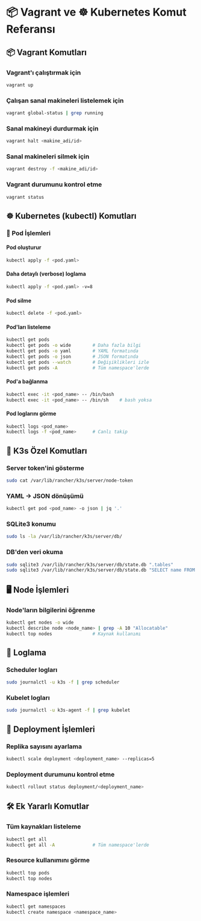 # 📦 Vagrant ve ☸️ Kubernetes Komut Referansı

## 📦 Vagrant Komutları

### Vagrant'ı çalıştırmak için
```bash
vagrant up
```

### Çalışan sanal makineleri listelemek için
```bash
vagrant global-status | grep running
```

### Sanal makineyi durdurmak için
```bash
vagrant halt <makine_adi/id>
```

### Sanal makineleri silmek için
```bash
vagrant destroy -f <makine_adi/id>
```

### Vagrant durumunu kontrol etme
```bash
vagrant status
```

## ☸️ Kubernetes (kubectl) Komutları

### 🔹 Pod İşlemleri

#### Pod oluşturur
```bash
kubectl apply -f <pod.yaml>
```

#### Daha detaylı (verbose) loglama
```bash
kubectl apply -f <pod.yaml> -v=8
```

#### Pod silme
```bash
kubectl delete -f <pod.yaml>
```

#### Pod'ları listeleme
```bash
kubectl get pods
kubectl get pods -o wide        # Daha fazla bilgi
kubectl get pods -o yaml        # YAML formatında
kubectl get pods -o json        # JSON formatında
kubectl get pods --watch        # Değişiklikleri izle
kubectl get pods -A             # Tüm namespace'lerde
```

#### Pod'a bağlanma
```bash
kubectl exec -it <pod_name> -- /bin/bash
kubectl exec -it <pod_name> -- /bin/sh    # bash yoksa
```

#### Pod loglarını görme
```bash
kubectl logs <pod_name>
kubectl logs -f <pod_name>      # Canlı takip
```

## 🐓 K3s Özel Komutları

### Server token'ini gösterme
```bash
sudo cat /var/lib/rancher/k3s/server/node-token
```

### YAML → JSON dönüşümü
```bash
kubectl get pod <pod_name> -o json | jq '.'
```

### SQLite3 konumu
```bash
sudo ls -la /var/lib/rancher/k3s/server/db/
```

### DB'den veri okuma
```bash
sudo sqlite3 /var/lib/rancher/k3s/server/db/state.db ".tables"
sudo sqlite3 /var/lib/rancher/k3s/server/db/state.db "SELECT name FROM kine WHERE name LIKE '%pods%' LIMIT 5;"
```

## 🖥️ Node İşlemleri

### Node'ların bilgilerini öğrenme
```bash
kubectl get nodes -o wide
kubectl describe node <node_name> | grep -A 10 "Allocatable"
kubectl top nodes               # Kaynak kullanımı
```

## 📄 Loglama

### Scheduler logları
```bash
sudo journalctl -u k3s -f | grep scheduler
```

### Kubelet logları
```bash
sudo journalctl -u k3s-agent -f | grep kubelet
```

## 🚀 Deployment İşlemleri

### Replika sayısını ayarlama
```bash
kubectl scale deployment <deployment_name> --replicas=5
```

### Deployment durumunu kontrol etme
```bash
kubectl rollout status deployment/<deployment_name>
```

## 🛠️ Ek Yararlı Komutlar

### Tüm kaynakları listeleme
```bash
kubectl get all
kubectl get all -A              # Tüm namespace'lerde
```

### Resource kullanımını görme
```bash
kubectl top pods
kubectl top nodes
```

### Namespace işlemleri
```bash
kubectl get namespaces
kubectl create namespace <namespace_name>
```